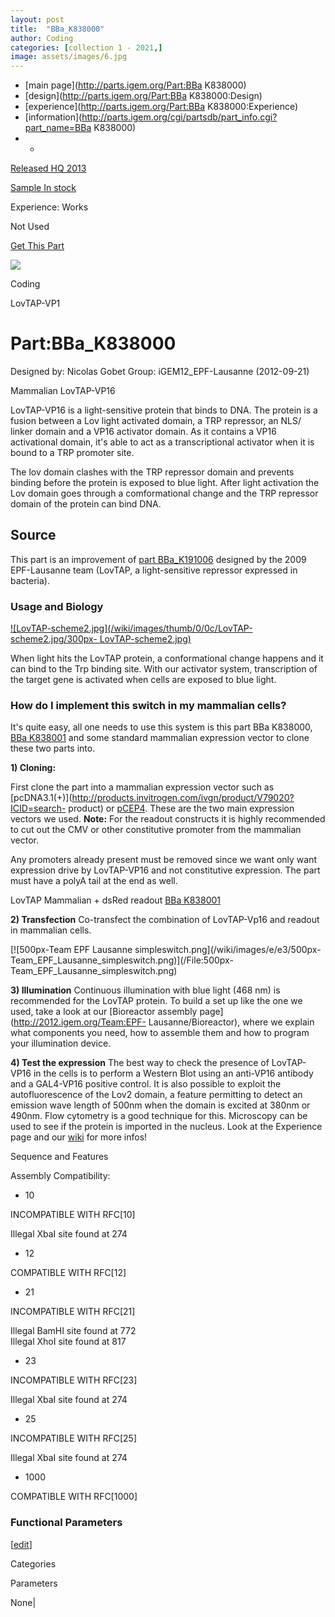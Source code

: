 ```yaml
---
layout: post
title:  "BBa_K838000"
author: Coding
categories: [collection 1 - 2021,] 
image: assets/images/6.jpg
---
```



  * [main page](http://parts.igem.org/Part:BBa K838000)
  * [design](http://parts.igem.org/Part:BBa K838000:Design)
  * [experience](http://parts.igem.org/Part:BBa K838000:Experience)
  * [information](http://parts.igem.org/cgi/partsdb/part_info.cgi?part_name=BBa K838000)
  *   * 

[Released HQ 2013](http://parts.igem.org/Help:Part_Status_Box)

[Sample In stock](http://parts.igem.org/Help:Part_Status_Box)

Experience: Works

Not Used

[ Get This Part](http://parts.igem.org/partsdb/get_part.cgi?part=BBa_K838000)

![](http://parts.igem.org/images/partbypart/icon_coding.png)

Coding

LovTAP-VP1

# Part:BBa_K838000

Designed by: Nicolas Gobet   Group: iGEM12_EPF-Lausanne   (2012-09-21)

Mammalian LovTAP-VP16

LovTAP-VP16 is a light-sensitive protein that binds to DNA. The protein is a
fusion between a Lov light activated domain, a TRP repressor, an NLS/ linker
domain and a VP16 activator domain. As it contains a VP16 activational domain,
it's able to act as a transcriptional activator when it is bound to a TRP
promoter site.

The lov domain clashes with the TRP repressor domain and prevents binding
before the protein is exposed to blue light. After light activation the Lov
domain goes through a comformational change and the TRP repressor domain of
the protein can bind DNA.

## Source

This part is an improvement of [part
BBa_K191006](http://parts.igem.org/wiki/index.php/Part:BBa_K191006) designed
by the 2009 EPF-Lausanne team (LovTAP, a light-sensitive repressor expressed
in bacteria).

  

### Usage and Biology

[![LovTAP-scheme2.jpg](/wiki/images/thumb/0/0c/LovTAP-scheme2.jpg/300px-
LovTAP-scheme2.jpg)](/File:LovTAP-scheme2.jpg)

When light hits the LovTAP protein, a conformational change happens and it can
bind to the Trp binding site. With our activator system, transcription of the
target gene is activated when cells are exposed to blue light.

### How do I implement this switch in my mammalian cells?

It's quite easy, all one needs to use this system is this part BBa K838000,
[BBa K838001](http://parts.igem.org/Part:BBa_K838001) and some standard
mammalian expression vector to clone these two parts into.

**1) Cloning:**

First clone the part into a mammalian expression vector such as
[pcDNA3.1(+)](http://products.invitrogen.com/ivgn/product/V79020?ICID=search-
product) or [pCEP4](http://products.invitrogen.com/ivgn/product/V04450). These
are the two main expression vectors we used. **Note:** For the readout
constructs it is highly recommended to cut out the CMV or other constitutive
promoter from the mammalian vector.

Any promoters already present must be removed since we want only want
expression drive by LovTAP-VP16 and not constitutive expression. The part must
have a polyA tail at the end as well.

LovTAP Mammalian + dsRed readout [BBa
K838001](http://parts.igem.org/Part:BBa_K838001)

  

**2) Transfection** Co-transfect the combination of LovTAP-Vp16 and readout in
mammalian cells.

[![500px-Team EPF Lausanne simpleswitch.png](/wiki/images/e/e3/500px-
Team_EPF_Lausanne_simpleswitch.png)](/File:500px-
Team_EPF_Lausanne_simpleswitch.png)

**3) Illumination** Continuous illumination with blue light (468 nm) is
recommended for the LovTAP protein. To build a set up like the one we used,
take a look at our [Bioreactor assembly page](http://2012.igem.org/Team:EPF-
Lausanne/Bioreactor), where we explain what components you need, how to
assemble them and how to program your illumination device.

  
**4) Test the expression** The best way to check the presence of LovTAP-VP16
in the cells is to perform a Western Blot using an anti-VP16 antibody and a
GAL4-VP16 positive control. It is also possible to exploit the
autofluorescence of the Lov2 domain, a feature permitting to detect an
emission wave length of 500nm when the domain is excited at 380nm or 490nm.
Flow cytometry is a good technique for this. Microscopy can be used to see if
the protein is imported in the nucleus. Look at the Experience page and our
[wiki](http://2012.igem.org/Team:EPF-Lausanne) for more infos!

Sequence and Features

  

Assembly Compatibility:

  * 10

INCOMPATIBLE WITH RFC[10]

Illegal XbaI site found at 274  

  * 12

COMPATIBLE WITH RFC[12]

  * 21

INCOMPATIBLE WITH RFC[21]

Illegal BamHI site found at 772  
Illegal XhoI site found at 817  

  * 23

INCOMPATIBLE WITH RFC[23]

Illegal XbaI site found at 274  

  * 25

INCOMPATIBLE WITH RFC[25]

Illegal XbaI site found at 274  

  * 1000

COMPATIBLE WITH RFC[1000]

### Functional Parameters

[[edit](http://parts.igem.org/partsdb/part_info.cgi?part_name=BBa_K838000)]

Categories

Parameters

None|

